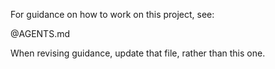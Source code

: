 For guidance on how to work on this project, see:

@AGENTS.md

When revising guidance, update that file, rather than this one.
